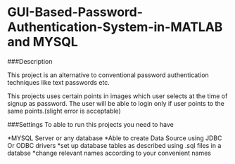 # GUI-Based-Password-Authentication-System-in-MATLAB and MYSQL
###Description

This project is an alternative to conventional password authentication techniques like text passwords etc.

This projects uses certain points in images  which user selects at the time of signup as password. The user will be able to login only if user points to the same points.(slight error is acceptable)

###Settings
To able to run this projects you need to have

*MYSQL Server or any database
*Able to create Data Source using JDBC Or ODBC drivers
*set up database tables as described using .sql files in a databse
*change relevant names according to your convenient names
 
